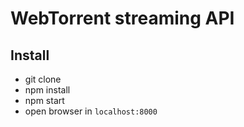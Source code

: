 # WebTorrent streaming API

## Install

- git clone
- npm install
- npm start
- open browser in `localhost:8000`